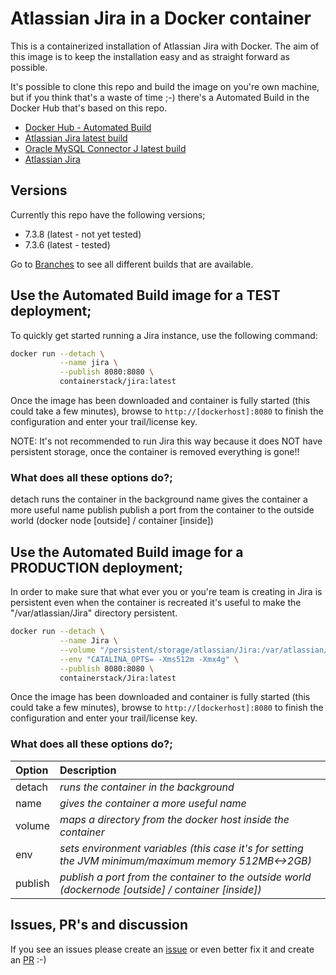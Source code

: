 # Atlassian Jira in a Docker container

This is a containerized installation of Atlassian Jira with Docker.
The aim of this image is to keep the installation easy and as straight forward as possible.

It's possible to clone this repo and build the image on you're own machine, but if you think that's a waste of time ;-) there's a Automated Build in the Docker Hub that's based on this repo.

* [Docker Hub - Automated Build](https://hub.docker.com/r/containerstack/jira/)
* [Atlassian Jira latest build](https://confluence.atlassian.com/jirasoftware/jira-software-release-notes-776821069.html)
* [Oracle MySQL Connector J latest build](http://dev.mysql.com/downloads/connector/j/)
* [Atlassian Jira](https://www.atlassian.com/software/jira)

## Versions
Currently this repo have the following versions;
* 7.3.8 (latest - not yet tested)
* 7.3.6 (latest - tested)

Go to [Branches](https://github.com/containerstack/docker-jira/branches) to see all different builds that are available.

## Use the Automated Build image for a TEST deployment;

To quickly get started running a Jira instance, use the following command:
```bash
docker run --detach \
           --name jira \
           --publish 8080:8080 \
           containerstack/jira:latest
```

Once the image has been downloaded and container is fully started (this could take a few minutes), browse to `http://[dockerhost]:8080` to finish the configuration and enter your trail/license key.

NOTE: It's not recommended to run Jira this way because it does NOT have persistent storage, once the container is removed everything is gone!!

### What does all these options do?;
detach          runs the container in the background
name            gives the container a more useful name
publish         publish a port from the container to the outside world (docker node [outside] / container [inside])


## Use the Automated Build image for a PRODUCTION deployment;

In order to make sure that what ever you or you're team is creating in Jira is persistent even when the container is recreated it's useful to make the "/var/atlassian/Jira" directory persistent.
```bash
docker run --detach \
           --name Jira \
           --volume "/persistent/storage/atlassian/Jira:/var/atlassian/Jira" \
           --env "CATALINA_OPTS= -Xms512m -Xmx4g" \
           --publish 8080:8080 \
           containerstack/Jira:latest
```

Once the image has been downloaded and container is fully started (this could take a few minutes), browse to `http://[dockerhost]:8080` to finish the configuration and enter your trail/license key.

### What does all these options do?;
| Option| Description|
| :------------- |:-------------|
|detach|*runs the container in the background*|
|name|*gives the container a more useful name*|
|volume|*maps a directory from the docker host inside the container*|
|env|*sets environment variables (this case it's for setting the JVM minimum/maximum memory 512MB<->2GB)*|
|publish|*publish a port from the container to the outside world (dockernode [outside] / container [inside])*|



## Issues, PR's and discussion

If you see an issues please create an [issue](https://github.com/containerstack/docker-jira/issues/new) or even better fix it and create an [PR](https://github.com/containerstack/docker-jira/pulls) :-)
